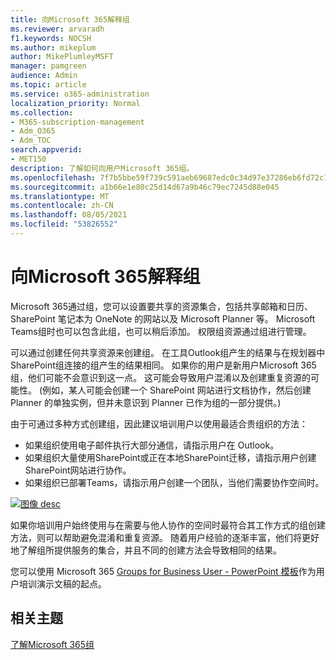 ```yaml
---
title: 向Microsoft 365解释组
ms.reviewer: arvaradh
f1.keywords: NOCSH
ms.author: mikeplum
author: MikePlumleyMSFT
manager: pamgreen
audience: Admin
ms.topic: article
ms.service: o365-administration
localization_priority: Normal
ms.collection:
- M365-subscription-management
- Adm_O365
- Adm_TOC
search.appverid:
- MET150
description: 了解如何向用户Microsoft 365组。
ms.openlocfilehash: 7f7b5bbe59f739c591aeb69687edc0c34d97e37286eb6fd72c1bde02cc1b6ea3
ms.sourcegitcommit: a1b66e1e80c25d14d67a9b46c79ec7245d88e045
ms.translationtype: MT
ms.contentlocale: zh-CN
ms.lasthandoff: 08/05/2021
ms.locfileid: "53826552"
---
```

# <a name="explaining-microsoft-365-groups-to-your-users"></a>向Microsoft 365解释组

Microsoft 365通过组，您可以设置要共享的资源集合，包括共享邮箱和日历、SharePoint 笔记本为 OneNote 的网站以及 Microsoft Planner 等。 Microsoft Teams组时也可以包含此组，也可以稍后添加。 权限组资源通过组进行管理。

可以通过创建任何共享资源来创建组。 在工具Outlook组产生的结果与在规划器中SharePoint组连接的组产生的结果相同。 如果你的用户是新用户Microsoft 365组，他们可能不会意识到这一点。 这可能会导致用户混淆以及创建重复资源的可能性。  (例如，某人可能会创建一个 SharePoint 网站进行文档协作，然后创建 Planner 的单独实例，但并未意识到 Planner 已作为组的一部分提供。) 

由于可通过多种方式创建组，因此建议培训用户以使用最适合贵组织的方法：

- 如果组织使用电子邮件执行大部分通信，请指示用户在 Outlook。
- 如果组织大量使用SharePoint或正在本地SharePoint迁移，请指示用户创建SharePoint网站进行协作。
- 如果组织已部署Teams，请指示用户创建一个团队，当他们需要协作空间时。

[![图像 desc ](../../media/03.png)](../../media/03.png#lightbox)

如果你培训用户始终使用与在需要与他人协作的空间时最符合其工作方式的组创建方法，则可以帮助避免混淆和重复资源。 随着用户经验的逐渐丰富，他们将更好地了解组所提供服务的集合，并且不同的创建方法会导致相同的结果。

您可以使用 Microsoft 365 [Groups for Business User - PowerPoint 模板](https://www.microsoft.com/download/details.aspx?id=102396)作为用户培训演示文稿的起点。

## <a name="related-topics"></a>相关主题

[了解Microsoft 365组](https://support.microsoft.com/office/b565caa1-5c40-40ef-9915-60fdb2d97fa2)
